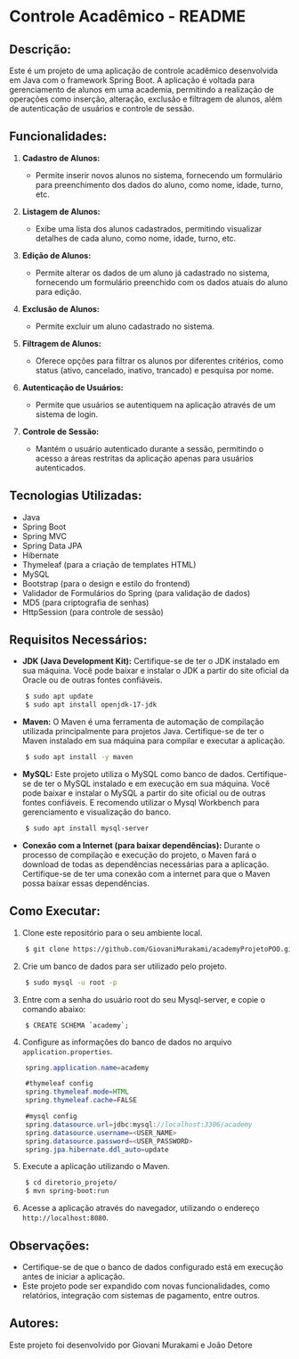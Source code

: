 # Controle Acadêmico - README

## Descrição:

Este é um projeto de uma aplicação de controle acadêmico desenvolvida em Java com o framework Spring Boot. A aplicação é voltada para gerenciamento de alunos em uma academia, permitindo a realização de operações como inserção, alteração, exclusão e filtragem de alunos, além de autenticação de usuários e controle de sessão.

## Funcionalidades:

1. **Cadastro de Alunos:**
    - Permite inserir novos alunos no sistema, fornecendo um formulário para preenchimento dos dados do aluno, como nome, idade, turno, etc.
2. **Listagem de Alunos:**
    - Exibe uma lista dos alunos cadastrados, permitindo visualizar detalhes de cada aluno, como nome, idade, turno, etc.
3. **Edição de Alunos:**

    - Permite alterar os dados de um aluno já cadastrado no sistema, fornecendo um formulário preenchido com os dados atuais do aluno para edição.

4. **Exclusão de Alunos:**

    - Permite excluir um aluno cadastrado no sistema.

5. **Filtragem de Alunos:**

    - Oferece opções para filtrar os alunos por diferentes critérios, como status (ativo, cancelado, inativo, trancado) e pesquisa por nome.

6. **Autenticação de Usuários:**

    - Permite que usuários se autentiquem na aplicação através de um sistema de login.

7. **Controle de Sessão:**
    - Mantém o usuário autenticado durante a sessão, permitindo o acesso a áreas restritas da aplicação apenas para usuários autenticados.

## Tecnologias Utilizadas:

-   Java
-   Spring Boot
-   Spring MVC
-   Spring Data JPA
-   Hibernate
-   Thymeleaf (para a criação de templates HTML)
-   MySQL
-   Bootstrap (para o design e estilo do frontend)
-   Validador de Formulários do Spring (para validação de dados)
-   MD5 (para criptografia de senhas)
-   HttpSession (para controle de sessão)

## Requisitos Necessários:

-   **JDK (Java Development Kit):** Certifique-se de ter o JDK instalado em sua máquina. Você pode baixar e instalar o JDK a partir do site oficial da Oracle ou de outras fontes confiáveis.

```bash
    $ sudo apt update
    $ sudo apt install openjdk-17-jdk
```

-   **Maven:** O Maven é uma ferramenta de automação de compilação utilizada principalmente para projetos Java. Certifique-se de ter o Maven instalado em sua máquina para compilar e executar a aplicação.

```bash
    $ sudo apt install -y maven
```

-   **MySQL:** Este projeto utiliza o MySQL como banco de dados. Certifique-se de ter o MySQL instalado e em execução em sua máquina. Você pode baixar e instalar o MySQL a partir do site oficial ou de outras fontes confiáveis. E recomendo utilizar o Mysql Workbench para gerenciamento e visualização do banco.

```bash
    $ sudo apt install mysql-server
```

-   **Conexão com a Internet (para baixar dependências):** Durante o processo de compilação e execução do projeto, o Maven fará o download de todas as dependências necessárias para a aplicação. Certifique-se de ter uma conexão com a internet para que o Maven possa baixar essas dependências.

## Como Executar:

1. Clone este repositório para o seu ambiente local.

```bash
    $ git clone https://github.com/GiovaniMurakami/academyProjetoPOO.git
```

2. Crie um banco de dados para ser utilizado pelo projeto.

```bash
    $ sudo mysql -u root -p
```

3. Entre com a senha do usuário root do seu Mysql-server, e copie o comando abaixo:

```Mysql
    $ CREATE SCHEMA `academy`;
```

4. Configure as informações do banco de dados no arquivo `application.properties`.

```java
    spring.application.name=academy

    #thymeleaf config
    spring.thymeleaf.mode=HTML
    spring.thymeleaf.cache=FALSE

    #mysql config
    spring.datasource.url=jdbc:mysql://localhost:3306/academy
    spring.datasource.username=<USER_NAME>
    spring.datasource.password=<USER_PASSWORD>
    spring.jpa.hibernate.ddl_auto=update
```

5. Execute a aplicação utilizando o Maven.

```bash
    $ cd diretorio_projeto/
    $ mvn spring-boot:run
```

6. Acesse a aplicação através do navegador, utilizando o endereço `http://localhost:8080`.

## Observações:

-   Certifique-se de que o banco de dados configurado está em execução antes de iniciar a aplicação.
-   Este projeto pode ser expandido com novas funcionalidades, como relatórios, integração com sistemas de pagamento, entre outros.

## Autores:

Este projeto foi desenvolvido por Giovani Murakami e João Detore
